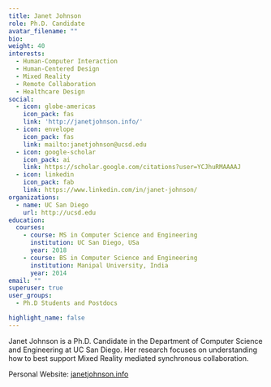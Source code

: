 ```yaml
---
title: Janet Johnson
role: Ph.D. Candidate
avatar_filename: ""
bio: 
weight: 40
interests:
  - Human-Computer Interaction
  - Human-Centered Design
  - Mixed Reality
  - Remote Collaboration
  - Healthcare Design
social:
  - icon: globe-americas
    icon_pack: fas
    link: 'http://janetjohnson.info/'
  - icon: envelope
    icon_pack: fas
    link: mailto:janetjohnson@ucsd.edu
  - icon: google-scholar
    icon_pack: ai
    link: https://scholar.google.com/citations?user=YCJhuRMAAAAJ
  - icon: linkedin
    icon_pack: fab
    link: https://www.linkedin.com/in/janet-johnson/
organizations:
  - name: UC San Diego
    url: http://ucsd.edu
education:
  courses:
    - course: MS in Computer Science and Engineering
      institution: UC San Diego, USa
      year: 2018
    - course: BS in Computer Science and Engineering
      institution: Manipal University, India
      year: 2014
email: ""
superuser: true
user_groups: 
  - Ph.D Students and Postdocs

highlight_name: false
---
```

Janet Johnson is a Ph.D. Candidate in the Department of Computer Science and Engineering at UC San Diego. Her research focuses on understanding how to best support Mixed Reality mediated synchronous collaboration.

Personal Website: <a href="http://janetjohnson.info/">janetjohnson.info</a>
